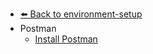 - [⬅️ Back to environment-setup](../README.md)
- Postman
  - [Install Postman](./Install-Postman.md "Install Postman")
